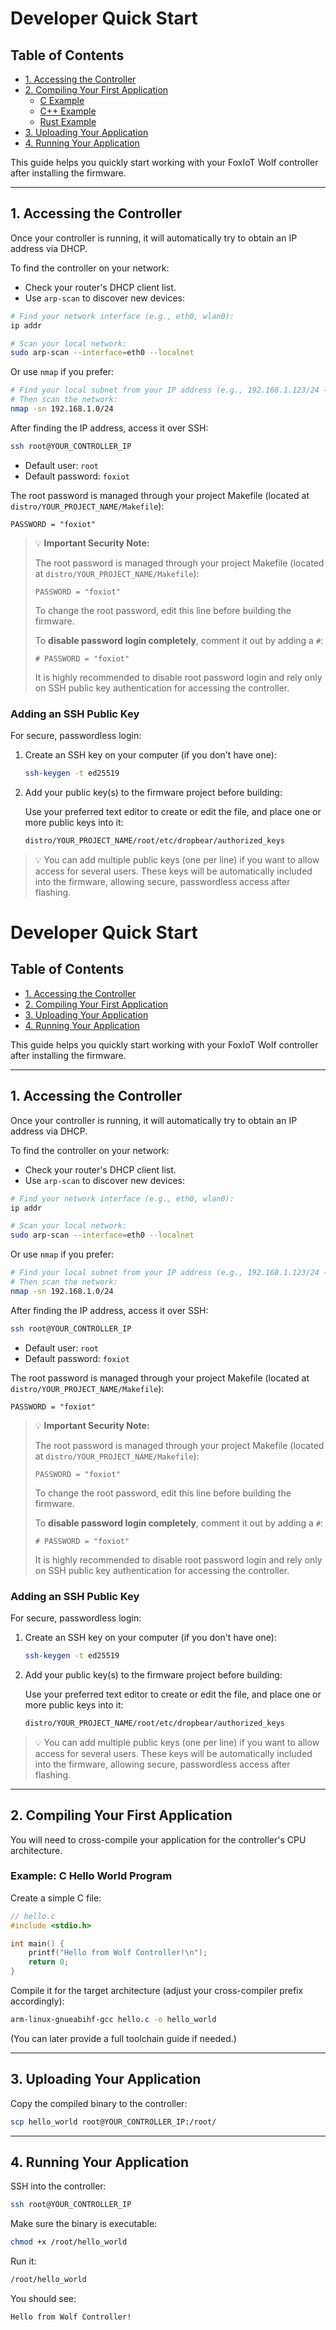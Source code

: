 # Developer Quick Start

## Table of Contents

- [1. Accessing the Controller](#1-accessing-the-controller)
- [2. Compiling Your First Application](#2-compiling-your-first-application)
  - [C Example](#example-c-hello-world-program)
  - [C++ Example](#example-c++-hello-world-program)
  - [Rust Example](#example-rust-hello-world-program)
- [3. Uploading Your Application](#3-uploading-your-application)
- [4. Running Your Application](#4-running-your-application)

This guide helps you quickly start working with your FoxIoT Wolf controller after installing the firmware.

---

## 1. Accessing the Controller

Once your controller is running, it will automatically try to obtain an IP address via DHCP.

To find the controller on your network:
- Check your router's DHCP client list.
- Use `arp-scan` to discover new devices:

```bash
# Find your network interface (e.g., eth0, wlan0):
ip addr

# Scan your local network:
sudo arp-scan --interface=eth0 --localnet
```

Or use `nmap` if you prefer:

```bash
# Find your local subnet from your IP address (e.g., 192.168.1.123/24 → subnet is 192.168.1.0/24)
# Then scan the network:
nmap -sn 192.168.1.0/24
```

After finding the IP address, access it over SSH:

```bash
ssh root@YOUR_CONTROLLER_IP
```

- Default user: `root`
- Default password: `foxiot`

The root password is managed through your project Makefile (located at `distro/YOUR_PROJECT_NAME/Makefile`):

```make
PASSWORD = "foxiot"
```

> 💡 **Important Security Note:**
> 
> The root password is managed through your project Makefile (located at `distro/YOUR_PROJECT_NAME/Makefile`):
> 
> ```make
> PASSWORD = "foxiot"
> ```
>
> To change the root password, edit this line before building the firmware.
> 
> To **disable password login completely**, comment it out by adding a `#`:
>
> ```make
> # PASSWORD = "foxiot"
> ```
>
> It is highly recommended to disable root password login and rely only on SSH public key authentication for accessing the controller.


### Adding an SSH Public Key

For secure, passwordless login:

1. Create an SSH key on your computer (if you don't have one):
   ```bash
   ssh-keygen -t ed25519
   ```

2. Add your public key(s) to the firmware project before building:

   Use your preferred text editor to create or edit the file, and place one or more public keys into it:
   ```bash
   distro/YOUR_PROJECT_NAME/root/etc/dropbear/authorized_keys
   ```

> 💡 You can add multiple public keys (one per line) if you want to allow access for several users.
> These keys will be automatically included into the firmware, allowing secure, passwordless access after flashing.

# Developer Quick Start

## Table of Contents

- [1. Accessing the Controller](#1-accessing-the-controller)
- [2. Compiling Your First Application](#2-compiling-your-first-application)
- [3. Uploading Your Application](#3-uploading-your-application)
- [4. Running Your Application](#4-running-your-application)

This guide helps you quickly start working with your FoxIoT Wolf controller after installing the firmware.

---

## 1. Accessing the Controller

Once your controller is running, it will automatically try to obtain an IP address via DHCP.

To find the controller on your network:
- Check your router's DHCP client list.
- Use `arp-scan` to discover new devices:

```bash
# Find your network interface (e.g., eth0, wlan0):
ip addr

# Scan your local network:
sudo arp-scan --interface=eth0 --localnet
```

Or use `nmap` if you prefer:

```bash
# Find your local subnet from your IP address (e.g., 192.168.1.123/24 → subnet is 192.168.1.0/24)
# Then scan the network:
nmap -sn 192.168.1.0/24
```

After finding the IP address, access it over SSH:

```bash
ssh root@YOUR_CONTROLLER_IP
```

- Default user: `root`
- Default password: `foxiot`

The root password is managed through your project Makefile (located at `distro/YOUR_PROJECT_NAME/Makefile`):

```make
PASSWORD = "foxiot"
```

> 💡 **Important Security Note:**
> 
> The root password is managed through your project Makefile (located at `distro/YOUR_PROJECT_NAME/Makefile`):
> 
> ```make
> PASSWORD = "foxiot"
> ```
>
> To change the root password, edit this line before building the firmware.
> 
> To **disable password login completely**, comment it out by adding a `#`:
>
> ```make
> # PASSWORD = "foxiot"
> ```
>
> It is highly recommended to disable root password login and rely only on SSH public key authentication for accessing the controller.


### Adding an SSH Public Key

For secure, passwordless login:

1. Create an SSH key on your computer (if you don't have one):
   ```bash
   ssh-keygen -t ed25519
   ```

2. Add your public key(s) to the firmware project before building:

   Use your preferred text editor to create or edit the file, and place one or more public keys into it:
   ```bash
   distro/YOUR_PROJECT_NAME/root/etc/dropbear/authorized_keys
   ```

> 💡 You can add multiple public keys (one per line) if you want to allow access for several users.
> These keys will be automatically included into the firmware, allowing secure, passwordless access after flashing.



---

## 2. Compiling Your First Application

You will need to cross-compile your application for the controller's CPU architecture.

### Example: C Hello World Program

Create a simple C file:

```c
// hello.c
#include <stdio.h>

int main() {
    printf("Hello from Wolf Controller!\n");
    return 0;
}
```

Compile it for the target architecture (adjust your cross-compiler prefix accordingly):

```bash
arm-linux-gnueabihf-gcc hello.c -o hello_world
```

(You can later provide a full toolchain guide if needed.)

---

## 3. Uploading Your Application

Copy the compiled binary to the controller:

```bash
scp hello_world root@YOUR_CONTROLLER_IP:/root/
```

---

## 4. Running Your Application

SSH into the controller:

```bash
ssh root@YOUR_CONTROLLER_IP
```

Make sure the binary is executable:

```bash
chmod +x /root/hello_world
```

Run it:

```bash
/root/hello_world
```

You should see:

```
Hello from Wolf Controller!
```






